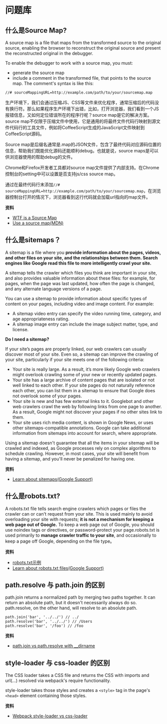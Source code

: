 # 问题库

## 什么是Source Map?

A source map is a file that maps from the transformed source to the original source, enabling the browser to reconstruct the original source and present the reconstructed original in the debugger.

To enable the debugger to work with a source map, you must:
- generate the source map
- include a comment in the transformed file, that points to the source map. The comment's syntax is like this:
```
//# sourceMappingURL=http://example.com/path/to/your/sourcemap.map
```

生产环境下，我们会通过压缩JS、CSS等文件来优化程序，通常压缩后的代码没有换行符。那么如果程序生产环境下出错，比如，打开浏览器，我们看到一个JS报错信息，又如何定位错误所在的程序行呢？source map是它的解决方案。source map不仅限于压缩文件中使用，它是通用的将最终文件代码行映射到源文件代码行的工具文件，例如将CoffeeScript生成的JavaScript文件映射到CoffeeScript源码。

Source map是后缀名通常是.map的JSON文件，包含了最终代码对应源码位置的信息，帮助我们既能优化源码还能顺利debug。也就是说，source maps是可以供浏览器使用的帮助debug的文件。

Chrome和Firefox开发者工具都对source map文件提供了内部支持。在Chrome控制台的setting中可以设置是否支持js/css source map。

通过在最终代码行末添加`//# sourceMappingURL=http://example.com/path/to/your/sourcemap.map`，在浏览器控制台打开的情况下，浏览器看到这行代码就会加载url指向的map文件。

**资料**

* [WTF is a Source Map](https://www.schneems.com/2017/11/14/wtf-is-a-source-map/)
* [Use a source map(MDN)](https://developer.mozilla.org/en-US/docs/Tools/Debugger/How_to/Use_a_source_map)

## 什么是sitemaps？

A sitemap is a file where you **provide information about the pages, videos, and other files on your site, and the relationships between them. Search engines like Google read this file to more intelligently crawl your site.**

A sitemap tells the crawler which files you think are important in your site, and also provides valuable information about these files: for example, for pages, when the page was last updated, how often the page is changed, and any alternate language versions of a page.

You can use a sitemap to provide information about specific types of content on your pages, including video and image content. For example:

- A sitemap video entry can specify the video running time, category, and age appropriateness rating.
- A sitemap image entry can include the image subject matter, type, and license.

**Do I need a sitemap?**

If your site’s pages are properly linked, our web crawlers can usually discover most of your site. Even so, a sitemap can improve the crawling of your site, particularly if your site meets one of the following criteria:

- Your site is really large. As a result, it’s more likely Google web crawlers might overlook crawling some of your new or recently updated pages.
- Your site has a large archive of content pages that are isolated or not well linked to each other. If your site pages do not naturally reference each other, you can list them in a sitemap to ensure that Google does not overlook some of your pages.
- Your site is new and has few external links to it. Googlebot and other web crawlers crawl the web by following links from one page to another. As a result, Google might not discover your pages if no other sites link to them.
- Your site uses rich media content, is shown in Google News, or uses other sitemaps-compatible annotations. Google can take additional information from sitemaps into account for search, where appropriate.

Using a sitemap doesn't guarantee that all the items in your sitemap will be crawled and indexed, as Google processes rely on complex algorithms to schedule crawling. However, in most cases, your site will benefit from having a sitemap, and you'll never be penalized for having one.

**资料**

* [Learn about sitemaps(Google Support)](https://support.google.com/webmasters/answer/156184?hl=en)

## 什么是robots.txt?

A robots.txt file tells search engine crawlers which pages or files the crawler can or can't request from your site. This is used mainly to avoid overloading your site with requests; **it is not a mechanism for keeping a web page out of Google.** To keep a web page out of Google, you should use noindex tags or directives, or password-protect your page.robots.txt is used primarily to **manage crawler traffic to your site**, and occasionally to keep a page off Google, depending on the file type。

**资料**
* [robots.txt示例](https://stackoverflow.com/robots.txt)
* [Learn about robots.txt files(Google Support)](https://support.google.com/webmasters/answer/6062608?hl=en&ref_topic=6061961)

## path.resolve 与 path.join 的区别

path.join returns a normalized path by merging two paths together. It can return an absolute path, but it doesn't necessarily always do so. path.resolve, on the other hand, will resolve to an absolute path.

```
path.join('bar', '../../') // ../
path.resolve('bar', '../../') // /Users
path.resolve('bar', '/foo') // /foo
```

**资料**

* [path.join vs path.resolve with \_\_dirname](https://stackoverflow.com/questions/39110801/path-join-vs-path-resolve-with-dirname)


## style-loader 与 css-loader 的区别

The CSS loader takes a CSS file and returns the CSS with imports and url(...) resolved via webpack's require functionality.

style-loader takes those styles and creates a `<style>` tag in the page's `<head>` element containing those styles.

**资料**

* [Webpack style-loader vs css-loader](https://stackoverflow.com/questions/34039826/webpack-style-loader-vs-css-loader)